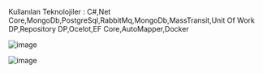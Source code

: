 Kullanılan Teknolojiler : 
C#,Net Core,MongoDb,PostgreSql,RabbitMq,MongoDb,MassTransit,Unit Of Work DP,Repository DP,Ocelot,EF Core,AutoMapper,Docker

![image](https://github.com/kelicihasan/TelephoneBook/assets/39105093/21294241-556d-41c9-bc18-7e43596094df)




![image](https://github.com/kelicihasan/TelephoneBook/assets/39105093/5238000e-0680-4f6d-a2cc-ad81235b6dc7)

